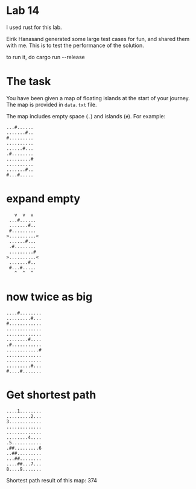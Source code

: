 # Lab 14

I used rust for this lab. 

Eirik Hanasand generated some large test cases for fun, and shared them with me. This is to test the performance of the solution.

to run it, do cargo run --release




# The task

You have been given a map of floating islands at the start of your journey.
The map is provided in `data.txt` file. 

The map includes empty space (`.`) and islands (`#`). 
For example:

```
...#......
.......#..
#.........
..........
......#...
.#........
.........#
..........
.......#..
#...#.....
```
# expand empty
```
   v  v  v
 ...#......
 .......#..
 #.........
>..........<
 ......#...
 .#........
 .........#
>..........<
 .......#..
 #...#.....
   ^  ^  ^
```

# now twice as big
```
....#........
.........#...
#............
.............
.............
........#....
.#...........
............#
.............
.............
.........#...
#....#.......
```

# Get shortest path
```
....1........
.........2...
3............
.............
.............
........4....
.5...........
.##.........6
..##.........
...##........
....##...7...
8....9.......
```

Shortest path result of this map: 374

